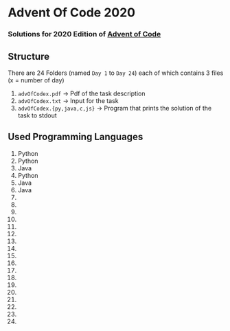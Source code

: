 # Advent Of Code 2020

### Solutions for 2020 Edition of [Advent of Code](https://adventofcode.com/)

## Structure

There are 24 Folders (named `Day 1` to `Day 24`) each of which contains 3 files (x = number of day)

1. `advOfCodex.pdf` -> Pdf of the task description
2. `advOfCodex.txt` -> Input for the task
3. `advOfCodex.{py,java,c,js}` -> Program that prints the solution of the task to stdout



## Used Programming Languages

1. Python
2. Python
3.  Java
4.  Python
5.  Java
6. Java
7. 
8. 
9. 
10. 
11. 
12. 
13. 
14. 
15. 
16. 
17. 
18. 
19. 
20. 
21. 
22. 
23. 
24. 